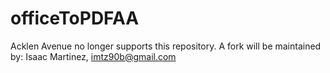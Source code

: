 # officeToPDFAA

Acklen Avenue no longer supports this repository. A fork will be maintained by: Isaac Martinez, imtz90b@gmail.com
